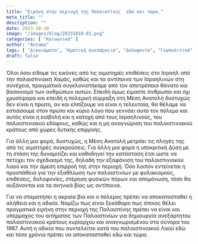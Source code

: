 ```yaml
---
title: "Ειρήνη στην περιοχή της Παλαιστίνης  εδώ και τώρα."
meta_title: ""
description: ""
date: 2023-10-10
image: "/images/blog/20231010-01.png"
categories: [ "Κοινωνικά" ]
author: "Antama"
tags: [ "Δικαιώματα", "Κρατική ανεπάρκεια", "Δολοφονία", "Γεωπολιτικά" ]
draft: false
---
```


Όλοι όσοι είδαμε τις εικόνες από τις αιματηρές επιθέσεις στο Ισραήλ από την παλαιστινιακή Χαμάς, καθώς και τα αντίποινα
των Ισραηλινών στη συνέχεια, πραγματικά συγκλονιστήκαμε από τον αποτρόπαιο θάνατο και βασανισμό των ανθρώπων αυτών.
Επειδή όμως είμαστε άνθρωποι και όχι χρυσόψαρα και επειδή η πολεμική σύρραξη στη Μέση Ανατολή δυστυχώς δεν είναι η
πρώτη, αν και ελπίζουμε να είναι η τελευταία, θα θέλαμε να εστιάσουμε στον πρώτο και κύριο λόγο που γεννάει αυτό τον
πόλεμο και αυτός είναι η εισβολή και η κατοχή από τους Ισραηλινούς, του παλαιστινιακού εδάφους, καθώς και η μη
αναγνώριση του παλαιστινιακού κράτους από χώρες δυτικής επιρροής.

Για άλλη μια φορά, δυστυχώς, η Μέση Ανατολή μετράει τις πληγές της από τις αιματηρές συγκρούσεις. Για άλλη μια φορά η
υποκριτική Δύση με τη στάση της δυναμιτίζει και καθοδηγεί την κατάσταση έτσι ώστε να πετύχει τον σχεδιασμό της, δηλαδή
την εξαφάνιση του παλαιστινιακού λαού και την άμεση επιρροή της στην περιοχή. Όσο λοιπόν εντείνεται η προσπάθεια για την
εξαθλίωση των παλαιστινίων με φυλακισμούς, επιθέσεις, δολοφονίες, στέρηση φυσικών πόρων και απομόνωση, τόσο θα
αυξάνονται και τα σκηνικά βίας ως αντίποινα.

Για να σταματήσει η ακραία βία και ο πόλεμος πρέπει να αποκατασταθεί η αλήθεια και η αδικία. Νομίζω πως είναι ξεκάθαρο
πως όποιος θέλει πραγματικά ειρήνη στην περιοχή της Παλαιστίνης πρέπει να είναι και υπέρμαχος του αιτήματος των
Παλαιστινίων για δημιουργία ανεξάρτητου παλαιστινιακού κράτους κυρίαρχου και αναγνωρισμένου στα σύνορα του 1967. Αυτή η
αδικία που συντελείται κατά του παλαιστινιακού Λαού εδώ και τόσο χρόνια πρέπει να αποκατασταθεί εδώ και τώρα.
